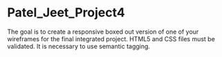 # Patel_Jeet_Project4
 The goal is to create a responsive boxed out version of one of your wireframes for the final integrated project. HTML5 and CSS files must be validated. It is necessary to use semantic tagging.
